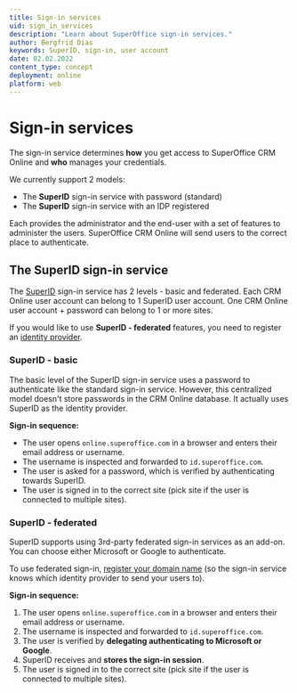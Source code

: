 ```yaml
---
title: Sign-in services
uid: sign_in_services
description: "Learn about SuperOffice sign-in services."
author: Bergfrid Dias
keywords: SuperID, sign-in, user account
date: 02.02.2022
content_type: concept
deployment: online
platform: web
---
```


# Sign-in services

The sign-in service determines **how** you get access to SuperOffice CRM Online and **who** manages your credentials.

We currently support 2 models:

* The **SuperID** sign-in service with password (standard)
* The **SuperID** sign-in service with an IDP registered

Each provides the administrator and the end-user with a set of features to administer the users. SuperOffice CRM Online will send users to the correct place to authenticate.

## The SuperID sign-in service

The [SuperID][1] sign-in service has 2 levels - basic and federated. Each CRM Online user account can belong to 1 SuperID user account. One CRM Online user account + password can belong to 1 or more sites.

If you would like to use **SuperID - federated** features, you need to register an [identity provider][2].

### SuperID - basic

The basic level of the SuperID sign-in service uses a password to authenticate like the standard sign-in service. However, this centralized model doesn't store passwords in the CRM Online database. It actually uses SuperID as the identity provider.

**Sign-in sequence:**

* The user opens `online.superoffice.com` in a browser and enters their email address or username.
* The username is inspected and forwarded to `id.superoffice.com`.
* The user is asked for a password, which is verified by authenticating towards SuperID.
* The user is signed in to the correct site (pick site if the user is connected to multiple sites).

### SuperID - federated

SuperID supports using 3rd-party federated sign-in services as an add-on. You can choose either Microsoft or Google to authenticate.

To use federated sign-in, [register your domain name][3] (so the sign-in service knows which identity provider to send your users to).

**Sign-in sequence:**

1. The user opens `online.superoffice.com` in a browser and enters their email address or username.
2. The username is inspected and forwarded to `id.superoffice.com`.
3. The user is verified by **delegating authenticating to Microsoft or Google**.
4. SuperID receives and **stores the sign-in session**.
5. The user is signed in to the correct site (pick site if the user is connected to multiple sites).

<!-- Referenced links -->
[1]: overview.md
[2]: ../federated-id-and-identity-providers.md
[3]: howto/register-idp.md
